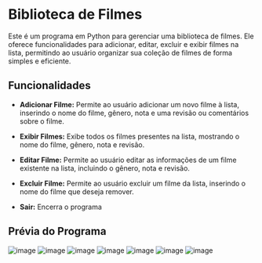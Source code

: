 Biblioteca de Filmes
====================

Este é um programa em Python para gerenciar uma biblioteca de filmes. Ele oferece funcionalidades para adicionar, editar, excluir e exibir filmes na lista, permitindo ao usuário organizar sua coleção de filmes de forma simples e eficiente.

Funcionalidades
---------------

*   **Adicionar Filme:** Permite ao usuário adicionar um novo filme à lista, inserindo o nome do filme, gênero, nota e uma revisão ou comentários sobre o filme.
    
*   **Exibir Filmes:** Exibe todos os filmes presentes na lista, mostrando o nome do filme, gênero, nota e revisão.
    
*   **Editar Filme:** Permite ao usuário editar as informações de um filme existente na lista, incluindo o gênero, nota e revisão.
    
*   **Excluir Filme:** Permite ao usuário excluir um filme da lista, inserindo o nome do filme que deseja remover.
    
*   **Sair:** Encerra o programa

Prévia do Programa
------------------

![image](https://github.com/LMolinaro01/Biblioteca-de-Filmes-em-Python/assets/126402616/2855d083-bf00-4871-952e-0e0fb65b0cb3)
![image](https://github.com/LMolinaro01/Biblioteca-de-Filmes-em-Python/assets/126402616/c84241bc-7042-46bf-8ff9-259174cf6377)
![image](https://github.com/LMolinaro01/Biblioteca-de-Filmes-em-Python/assets/126402616/09c76ba5-be42-4d7e-81f7-b0de9909e7ce)
![image](https://github.com/LMolinaro01/Biblioteca-de-Filmes-em-Python/assets/126402616/392d5c1b-a651-4cef-bbda-118ca370dc7a)
![image](https://github.com/LMolinaro01/Biblioteca-de-Filmes-em-Python/assets/126402616/af96ca04-db2a-429e-bbf5-97bce510a75e)
![image](https://github.com/LMolinaro01/Biblioteca-de-Filmes-em-Python/assets/126402616/3c54b037-cebd-450c-830a-cd423e954deb)
![image](https://github.com/LMolinaro01/Biblioteca-de-Filmes-em-Python/assets/126402616/1701f0ff-0220-4ea4-88fb-9b64efe95fb2)


